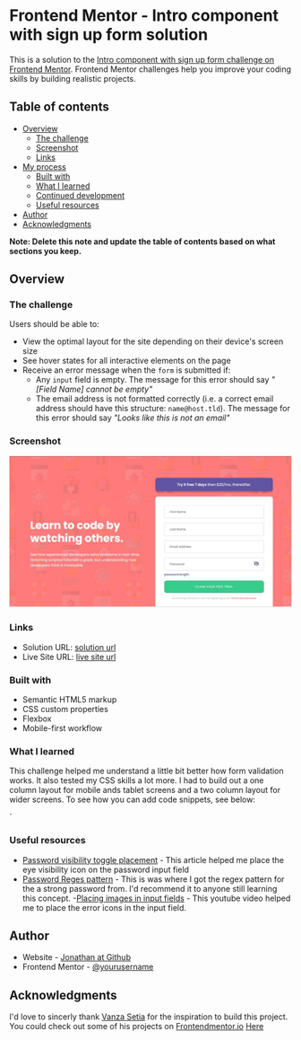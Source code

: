 # Frontend Mentor - Intro component with sign up form solution

This is a solution to the [Intro component with sign up form challenge on Frontend Mentor](https://www.frontendmentor.io/challenges/intro-component-with-signup-form-5cf91bd49edda32581d28fd1). Frontend Mentor challenges help you improve your coding skills by building realistic projects.

## Table of contents

- [Overview](#overview)
  - [The challenge](#the-challenge)
  - [Screenshot](#screenshot)
  - [Links](#links)
- [My process](#my-process)
  - [Built with](#built-with)
  - [What I learned](#what-i-learned)
  - [Continued development](#continued-development)
  - [Useful resources](#useful-resources)
- [Author](#author)
- [Acknowledgments](#acknowledgments)

**Note: Delete this note and update the table of contents based on what sections you keep.**

## Overview

### The challenge

Users should be able to:

- View the optimal layout for the site depending on their device's screen size
- See hover states for all interactive elements on the page
- Receive an error message when the `form` is submitted if:
  - Any `input` field is empty. The message for this error should say _"[Field Name] cannot be empty"_
  - The email address is not formatted correctly (i.e. a correct email address should have this structure: `name@host.tld`). The message for this error should say _"Looks like this is not an email"_

### Screenshot

![Project ScreenShot](./images/Project-Screenshot.JPG)

### Links

- Solution URL: [solution url](https://github.com/jonathan401/intro-component)
- Live Site URL: [live site url](http://intro-component-two.vercel.app/)

### Built with

- Semantic HTML5 markup
- CSS custom properties
- Flexbox
- Mobile-first workflow

### What I learned

This challenge helped me understand a little bit better how form validation works. It also tested my
CSS skills a lot more. I had to build out a one column layout for mobile ands tablet screens and a two column layout for wider screens.
To see how you can add code snippets, see below:

`

### Useful resources

- [Password visibility toggle placement](https://www.csestack.org/hide-show-password-eye-icon-html-javascript/) - This article helped me place the eye visibility icon on the password input field
- [Password Reges pattern](https://gist.github.com/HarishChaudhari/0dd5514ce430991a1b1b8fa04e8b72a4) - This is was where I got the regex pattern for the a strong password from. I'd recommend it to anyone still learning this concept. -[Placing images in input fields](https://www.youtube.com/watch?v=7C86JVJd2no) - This youtube video helped me to place the error icons in the input field.

## Author

- Website - [Jonathan at Github](https://github.com/jonathan401)
- Frontend Mentor - [@yourusername](https://www.frontendmentor.io/profile/jonathan401)

## Acknowledgments

I'd love to sincerly thank [Vanza Setia](https://www.frontendmentor.io/profile/vanzasetia) for the inspiration to build this project. You could check out some of his projects on [Frontendmentor.io](https://www.frontendmentor.io/home) [Here](https://www.frontendmentor.io/profile/vanzasetia/solutions)

```

```
